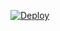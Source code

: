 [![Deploy](https://www.herokucdn.com/deploy/button.svg)](https://heroku.com/deploy?template=https://github.com/mrHypertrix/Thumbnail)

